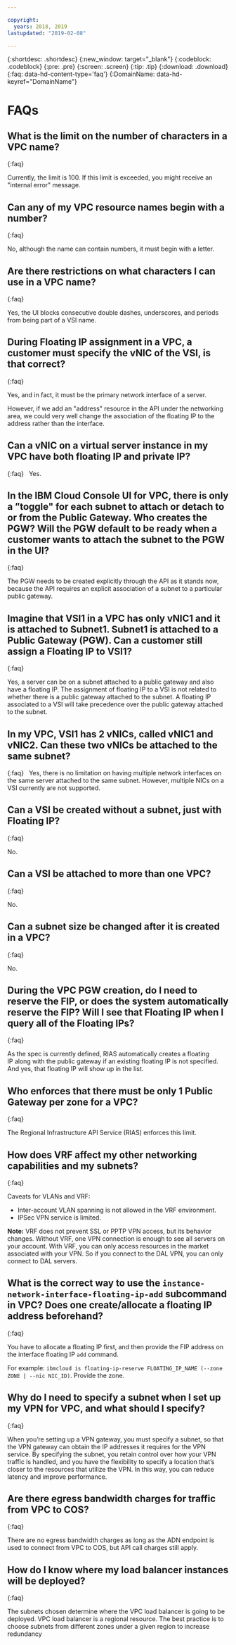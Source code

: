 ```yaml
---

copyright:
  years: 2018, 2019
lastupdated: "2019-02-08"

---
```


{:shortdesc: .shortdesc}
{:new_window: target="_blank"}
{:codeblock: .codeblock}
{:pre: .pre}
{:screen: .screen}
{:tip: .tip}
{:download: .download}
{:faq: data-hd-content-type='faq'}
{:DomainName: data-hd-keyref="DomainName"}


# FAQs

## What is the limit on the number of characters in a VPC name?
{:faq}

Currently, the limit is 100. If this limit is exceeded, you might receive an "internal error" message.

## Can any of my VPC resource names begin with a number?
{:faq}

No, although the name can contain numbers, it must begin with a letter.

## Are there restrictions on what characters I can use in a VPC name?
{:faq}

Yes, the UI blocks consecutive double dashes, underscores, and periods from being part of a VSI name.


## During Floating IP assignment in a VPC, a customer must specify the vNIC of the VSI, is that correct?
{:faq}

Yes, and in fact, it must be the primary network interface of a server.

However, if we add an "address" resource in the API under the networking area, we could very well change the association of the floating IP to the address rather than the interface.

## Can a vNIC on a virtual server instance in my VPC have both floating IP and private IP?
{:faq}
 
Yes.

## In the IBM Cloud Console UI for VPC, there is only a ”toggle" for each subnet to attach or detach to or from the Public Gateway. Who creates the PGW? Will the PGW default to be ready when a customer wants to attach the subnet to the PGW in the UI?
{:faq}

The PGW needs to be created explicitly through the API as it stands now, because the API requires an explicit association of a subnet to a particular public gateway.

## Imagine that VSI1 in a VPC has only vNIC1 and it is attached to Subnet1. Subnet1 is attached to a Public Gateway (PGW). Can a customer still assign a Floating IP to VSI1?
{:faq}

Yes, a server can be on a subnet attached to a public gateway and also have a floating IP. The assignment of floating IP to a VSI is not related to whether there is a public gateway attached to the subnet. A floating IP associated to a VSI will take precedence over the public gateway attached to the subnet.

## In my VPC, VSI1 has 2 vNICs, called vNIC1 and vNIC2. Can these two vNICs be attached to the same subnet?
{:faq}
 
Yes, there is no limitation on having multiple network interfaces on the same server attached to the same subnet. However, multiple NICs on a VSI currently are not supported.

## Can a VSI be created without a subnet, just with Floating IP?
{:faq}

No.

## Can a VSI be attached to more than one VPC?
{:faq}

No.

## Can a subnet size be changed after it is created in a VPC?
{:faq}

No.

## During the VPC PGW creation, do I need to reserve the FIP, or does the system automatically reserve the FIP? Will I see that Floating IP when I query all of the Floating IPs?
{:faq}

As the spec is currently defined, RIAS automatically creates a floating IP along with the public gateway if an existing floating IP is not specified. And yes, that floating IP will show up in the list.

## Who enforces that there must be only 1 Public Gateway per zone for a VPC?
{:faq}

The Regional Infrastructure API Service (RIAS) enforces this limit.

## How does VRF affect my other networking capabilities and my subnets?
{:faq}

Caveats for VLANs and VRF:

* Inter-account VLAN spanning is not allowed in the VRF environment.
* IPSec VPN service is limited.

**Note:** VRF does not prevent SSL or PPTP VPN access, but its behavior changes. Without VRF, one VPN connection is enough to see all servers on your account. With VRF, you can only access resources in the market associated with your VPN. So if you connect to the DAL VPN, you can only connect to DAL servers.

## What is the correct way to use the `instance-network-interface-floating-ip-add` subcommand in VPC? Does one create/allocate a floating IP address beforehand?
{:faq}

 You have to allocate a floating IP first, and then provide the FIP address on the interface floating IP `add` command.

 For example: `ibmcloud is floating-ip-reserve FLOATING_IP_NAME (--zone ZONE | --nic NIC_ID)`. Provide the zone.

 ## Why do I need to specify a subnet when I set up my VPN for VPC, and what should I specify?
 {:faq}

When you’re setting up a VPN gateway, you must specify a subnet, so that the VPN gateway can obtain the IP addresses it requires for the VPN service. By specifying the subnet, you retain control over how your VPN traffic is handled, and you have the flexibility to specify a location that’s closer to the resources that utilize the VPN. In this way, you can reduce latency and improve performance. 

## Are there egress bandwidth charges for traffic from VPC to COS?
{:faq}

There are no egress bandwidth charges as long as the ADN endpoint is used to connect from VPC to COS, but API call charges still apply.

## How do I know where my load balancer instances will be deployed?
{:faq}

The subnets chosen determine where the VPC load balancer is going to be deployed. VPC load balancer is a regional resource. The best practice is to choose subnets from different zones under a given region to increase redundancy
